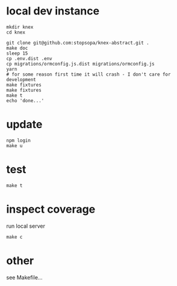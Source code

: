 
# local dev instance
    mkdir knex
    cd knex
    
    git clone git@github.com:stopsopa/knex-abstract.git .
    make doc
    sleep 15
    cp .env.dist .env
    cp migrations/ormconfig.js.dist migrations/ormconfig.js
    yarn
    # for some reason first time it will crash - I don't care for development
    make fixtures 
    make fixtures
    make t
    echo 'done...'
    
# update

    npm login
    make u
        
# test

    make t
    
# inspect coverage

run local server

    make c
    
# other

see Makefile...                
    